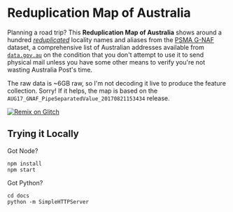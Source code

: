 # Reduplication Map of Australia

Planning a road trip? This **Reduplication Map of Australia** shows around a hundred *[reduplicated][LORAPC]* locality names and aliases from the [PSMA G-NAF][G-NAF] dataset, a comprehensive list of Australian addresses available from [`data.gov.au`][dgaugnaf] on the condition that you don't attempt to use it to send physical mail unless you have some other means to verify you're not wasting Australia Post's time.

The raw data is ~6GB raw, so I'm not decoding it live to produce the feature collection. Sorry! If it helps, the map is based on the `AUG17_GNAF_PipeSeparatedValue_20170821153434` release.

[![Remix on Glitch](https://cdn.glitch.com/2703baf2-b643-4da7-ab91-7ee2a2d00b5b%2Fremix-button.svg)](https://glitch.com/edit/#!/import/github/garthk/reduplication-map)

[LORAPC]: https://en.wikipedia.org/wiki/List_of_reduplicated_Australian_place_names
[G-NAF]: https://www.psma.com.au/products/g-naf
[dgaugnaf]: https://data.gov.au/dataset/geocoded-national-address-file-g-naf

## Trying it Locally

Got Node?

    npm install
    npm start

Got Python?

    cd docs
    python -m SimpleHTTPServer
